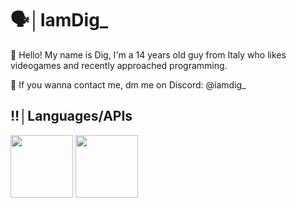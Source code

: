 # 🗣️│IamDig_
👋 Hello! My name is Dig, I'm a 14 years old guy from Italy who likes videogames and recently approached programming.

🪼 If you wanna contact me, dm me on Discord: @iamdig_
## ‼️│Languages/APIs
<img src="https://github.com/user-attachments/assets/86a32bef-b15c-45e8-b131-dd6f38161979" width="100" height="100" />
<img src="https://github.com/user-attachments/assets/77732d9d-c6fd-4c47-b3ec-c73e5f334994" width="100" height="100" />
